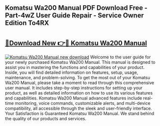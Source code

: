 ## Komatsu Wa200 Manual PDF Download Free - Part-4wZ User Guide Repair - Service Owner Edition To4RX

# <h2><a href="http://bc30077.oget.top/?id=Komatsu+Wa200+Manual">🔗Download New 👉🔴 Komatsu Wa200 Manual</a></h2>

[![Komatsu Wa200 Manual new download](https://i.imgur.com/5g1atiW.png)](http://bc30077.oget.top/?id=Komatsu+Wa200+Manual)
Welcome to the user guide for your newly purchased Komatsu Wa200 Manual. This manual is designed to assist you in mastering the functions and capabilities of your product. Inside, you will find detailed information on features, setup, usage, maintenance, and problem-solving. To get the most out of your Komatsu Wa200 Manual, please take a moment to read through this comprehensive user manual. It includes step-by-step instructions for setting up your product, as well as detailed information on how to use its various features and capabilities. Komatsu Wa200 Manual advanced features include real-time monitoring, voice commands, customizable alerts, and multi-device compatibility, all accessible through the sleek and user-friendly interface. Your Satisfaction is Guaranteed Komatsu Wa200 Manual. We stand behind the quality of our products and services.
